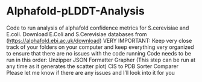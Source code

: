 # Alphafold-pLDDT-Analysis
Code to run analysis of alphafold confidence metrics for S.cerevisiae and E.coli.
Download E.Coli and S.Cerevisiae databases from (https://alphafold.ebi.ac.uk/download)
VERY IMPORTANT: Keep very close track of your folders on your computer and keep everything very organized to ensure that there are no issues with the code running
Code needs to be run in this order:
Unzipper
JSON Formatter
Grapher (This step can be run at any time as it generates the scatter plot)
CIS to PDB
Sorter
Comparer
Please let me know if there are any issues and I’ll look into it for you

